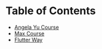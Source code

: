 # Table of Contents

* [Angela Yu Course](Angela-Yu-Course/angela-yu-readme.md)
* [Max Course](Max-Course/max-course-readme.md)
* [Flutter Way](Flutter-Way/README.md)
